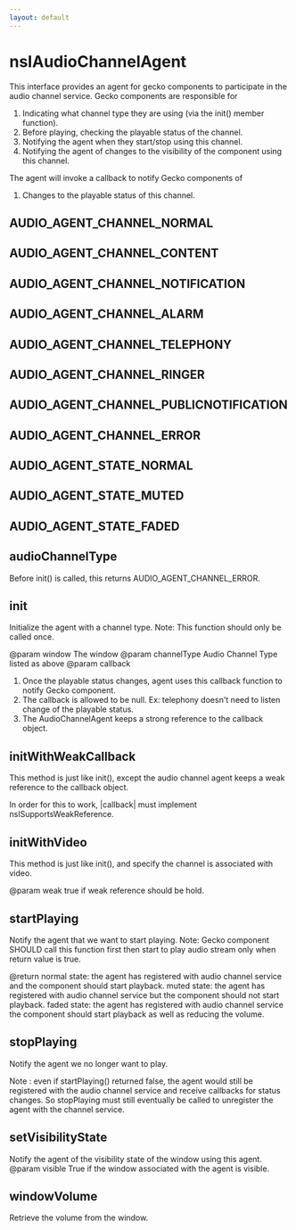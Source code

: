```yaml
---
layout: default
---
```


# nsIAudioChannelAgent #

This interface provides an agent for gecko components to participate
in the audio channel service. Gecko components are responsible for
  1. Indicating what channel type they are using (via the init() member
     function).
  2. Before playing, checking the playable status of the channel.
  3. Notifying the agent when they start/stop using this channel.
  4. Notifying the agent of changes to the visibility of the component using
     this channel.

The agent will invoke a callback to notify Gecko components of
  1. Changes to the playable status of this channel.


## AUDIO_AGENT_CHANNEL_NORMAL ##

## AUDIO_AGENT_CHANNEL_CONTENT ##

## AUDIO_AGENT_CHANNEL_NOTIFICATION ##

## AUDIO_AGENT_CHANNEL_ALARM ##

## AUDIO_AGENT_CHANNEL_TELEPHONY ##

## AUDIO_AGENT_CHANNEL_RINGER ##

## AUDIO_AGENT_CHANNEL_PUBLICNOTIFICATION ##

## AUDIO_AGENT_CHANNEL_ERROR ##

## AUDIO_AGENT_STATE_NORMAL ##

## AUDIO_AGENT_STATE_MUTED ##

## AUDIO_AGENT_STATE_FADED ##

## audioChannelType ##

Before init() is called, this returns AUDIO_AGENT_CHANNEL_ERROR.


## init ##

Initialize the agent with a channel type.
Note: This function should only be called once.

@param window
   The window
@param channelType
   Audio Channel Type listed as above
@param callback
   1. Once the playable status changes, agent uses this callback function
      to notify Gecko component.
   2. The callback is allowed to be null. Ex: telephony doesn't need to
      listen change of the playable status.
   3. The AudioChannelAgent keeps a strong reference to the callback
      object.


## initWithWeakCallback ##

This method is just like init(), except the audio channel agent keeps a
weak reference to the callback object.

In order for this to work, |callback| must implement
nsISupportsWeakReference.


## initWithVideo ##

This method is just like init(), and specify the channel is associated
with video.

@param weak
   true if weak reference should be hold.


## startPlaying ##

Notify the agent that we want to start playing.
Note: Gecko component SHOULD call this function first then start to
         play audio stream only when return value is true.


@return
   normal state: the agent has registered with audio channel service and
         the component should start playback.
   muted state: the agent has registered with audio channel service but
         the component should not start playback.
   faded state: the agent has registered with audio channel service the
         component should start playback as well as reducing the volume.


## stopPlaying ##

Notify the agent we no longer want to play.

Note : even if startPlaying() returned false, the agent would still be
       registered with the audio channel service and receive callbacks for status changes.
       So stopPlaying must still eventually be called to unregister the agent with the
       channel service.


## setVisibilityState ##

Notify the agent of the visibility state of the window using this agent.
@param visible
   True if the window associated with the agent is visible.


## windowVolume ##

Retrieve the volume from the window.

